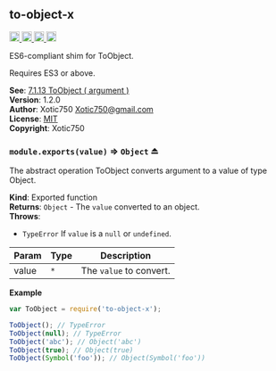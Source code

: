 <a name="module_to-object-x"></a>

## to-object-x
<a href="https://travis-ci.org/Xotic750/to-object-x"
title="Travis status">
<img
src="https://travis-ci.org/Xotic750/to-object-x.svg?branch=master"
alt="Travis status" height="18">
</a>
<a href="https://david-dm.org/Xotic750/to-object-x"
title="Dependency status">
<img src="https://david-dm.org/Xotic750/to-object-x.svg"
alt="Dependency status" height="18"/>
</a>
<a
href="https://david-dm.org/Xotic750/to-object-x#info=devDependencies"
title="devDependency status">
<img
src="https://david-dm.org/Xotic750/to-object-x/dev-status.svg"
alt="devDependency status" height="18"/>
</a>
<a
href="https://badge.fury.io/js/to-object-x"
title="npm version">
<img src="https://badge.fury.io/js/to-object-x.svg"
alt="npm version" height="18">
</a>

ES6-compliant shim for ToObject.

Requires ES3 or above.

**See**: [7.1.13 ToObject ( argument )](http://www.ecma-international.org/ecma-262/6.0/#sec-toobject)  
**Version**: 1.2.0  
**Author**: Xotic750 <Xotic750@gmail.com>  
**License**: [MIT](&lt;https://opensource.org/licenses/MIT&gt;)  
**Copyright**: Xotic750  
<a name="exp_module_to-object-x--module.exports"></a>

### `module.exports(value)` ⇒ <code>Object</code> ⏏
The abstract operation ToObject converts argument to a value of
type Object.

**Kind**: Exported function  
**Returns**: <code>Object</code> - The `value` converted to an object.  
**Throws**:

- <code>TypeError</code> If `value` is a `null` or `undefined`.


| Param | Type | Description |
| --- | --- | --- |
| value | <code>\*</code> | The `value` to convert. |

**Example**  
```js
var ToObject = require('to-object-x');

ToObject(); // TypeError
ToObject(null); // TypeError
ToObject('abc'); // Object('abc')
ToObject(true); // Object(true)
ToObject(Symbol('foo')); // Object(Symbol('foo'))
```
